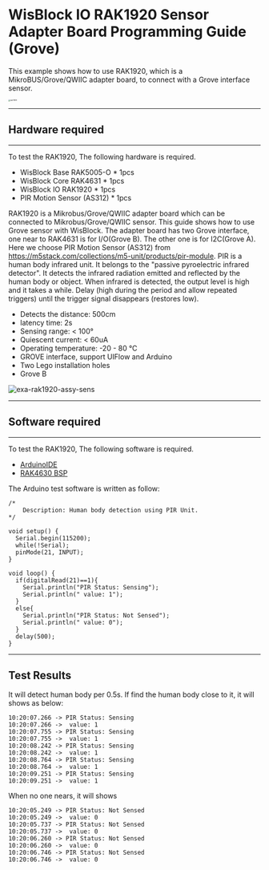 # WisBlock IO RAK1920 Sensor Adapter Board Programming Guide (Grove)

This example shows how to use RAK1920, which is a MikroBUS/Grove/QWIIC adapter board, to connect with a Grove interface sensor.

<img src="../../../assets/repo/rak1920.png" alt="rak1920" style="zoom:25%;" />

----
## Hardware required
----
To test the RAK1920, The following hardware is required.

- WisBlock Base RAK5005-O  *  1pcs
- WisBlock Core RAK4631  *  1pcs
- WisBlock IO RAK1920      *  1pcs
- PIR Motion Sensor (AS312)   *  1pcs

RAK1920 is a Mikrobus/Grove/QWIIC adapter board which can be connected to Mikrobus/Grove/QWIIC sensor. This guide shows how to use Grove sensor with WisBlock. The adapter board has two Grove interface, one near to RAK4631 is for I/O(Grove B). The other one is for I2C(Grove A). Here we choose PIR Motion Sensor (AS312) from https://m5stack.com/collections/m5-unit/products/pir-module. PIR is a human body infrared unit. It belongs to the "passive pyroelectric infrared detector". It detects the infrared radiation emitted and reflected by the human body or object. When infrared is detected, the output level is high and it takes a while. Delay (high during the period and allow repeated triggers) until the trigger signal disappears (restores low).

- Detects the distance: 500cm
- latency time: 2s
- Sensing range: < 100°
- Quiescent current: < 60uA
- Operating temperature: -20 - 80 °C
- GROVE interface, support UIFlow and Arduino
- Two Lego installation holes
- Grove B

![exa-rak1920-assy-sens](../../../assets/repo/exa-rak1920-assy-sens.png)

----
## Software required
----
To test the RAK1920, The following software is required.

- [ArduinoIDE](https://www.arduino.cc/en/Main/Software)
- [RAK4630 BSP](https://github.com/RAKWireless/RAK-nRF52-Arduino)    



The Arduino test software is written as follow:

```
/*
    Description: Human body detection using PIR Unit.
*/

void setup() {
  Serial.begin(115200);
  while(!Serial);
  pinMode(21, INPUT);
}

void loop() {
  if(digitalRead(21)==1){
    Serial.println("PIR Status: Sensing");
    Serial.println(" value: 1");
  }
  else{
    Serial.println("PIR Status: Not Sensed");
    Serial.println(" value: 0");
  }
  delay(500);
}
```



----
## Test Results
It will detect human body per 0.5s. If find the human body close to it, it will shows as below:

```
10:20:07.266 -> PIR Status: Sensing
10:20:07.266 ->  value: 1
10:20:07.755 -> PIR Status: Sensing
10:20:07.755 ->  value: 1
10:20:08.242 -> PIR Status: Sensing
10:20:08.242 ->  value: 1
10:20:08.764 -> PIR Status: Sensing
10:20:08.764 ->  value: 1
10:20:09.251 -> PIR Status: Sensing
10:20:09.251 ->  value: 1

```

When no one nears, it will shows

```
10:20:05.249 -> PIR Status: Not Sensed
10:20:05.249 ->  value: 0
10:20:05.737 -> PIR Status: Not Sensed
10:20:05.737 ->  value: 0
10:20:06.260 -> PIR Status: Not Sensed
10:20:06.260 ->  value: 0
10:20:06.746 -> PIR Status: Not Sensed
10:20:06.746 ->  value: 0

```

